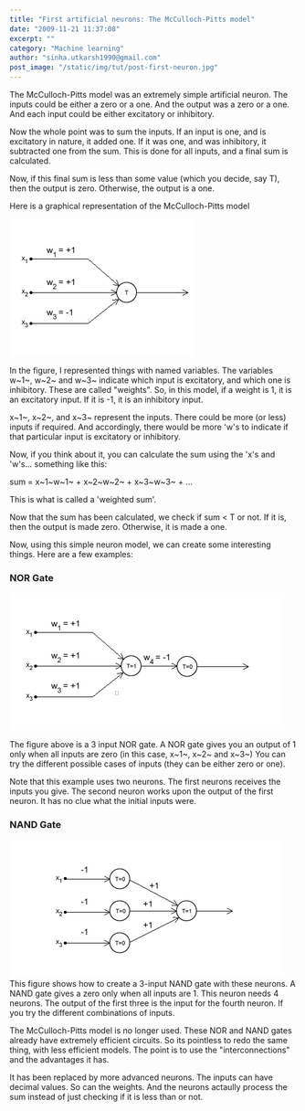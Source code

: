 ```yaml
---
title: "First artificial neurons: The McCulloch-Pitts model"
date: "2009-11-21 11:37:08"
excerpt: ""
category: "Machine learning"
author: "sinha.utkarsh1990@gmail.com"
post_image: "/static/img/tut/post-first-neuron.jpg"
---
```

The McCulloch-Pitts model was an extremely simple artificial neuron. The inputs could be either a zero or a one. And the output was a zero or a one. And each input could be either excitatory or inhibitory. 

Now the whole point was to sum the inputs. If an input is one, and is excitatory in nature, it added one. If it was one, and was inhibitory, it subtracted one from the sum. This is done for all inputs, and a final sum is calculated.

Now, if this final sum is less than some value (which you decide, say T), then the output is zero. Otherwise, the output is a one. 

Here is a graphical representation of the McCulloch-Pitts model

![](/static/img/tut/mcculloch-pitts.gif)

In the figure, I represented things with named variables. The variables w~1~, w~2~ and w~3~ indicate which input is excitatory, and which one is inhibitory. These are called "weights". So, in this model, if a weight is 1, it is an excitatory input. If it is -1, it is an inhibitory input. 

x~1~, x~2~, and x~3~ represent the inputs. There could be more (or less) inputs if required. And accordingly, there would be more 'w's to indicate if that particular input is excitatory or inhibitory.

Now, if you think about it, you can calculate the sum using the 'x's and 'w's... something like this: 

sum = x~1~w~1~ \+ x~2~w~2~ \+ x~3~w~3~ \+ ...

This is what is called a 'weighted sum'. 

Now that the sum has been calculated, we check if sum < T or not. If it is, then the output is made zero. Otherwise, it is made a one.

Now, using this simple neuron model, we can create some interesting things. Here are a few examples: 

### NOR Gate

![](/static/img/tut/norgate.gif)

The figure above is a 3 input NOR gate. A NOR gate gives you an output of 1 only when all inputs are zero (in this case, x~1~, x~2~ and x~3~) You can try the different possible cases of inputs (they can be either zero or one).

Note that this example uses two neurons. The first neurons receives the inputs you give. The second neuron works upon the output of the first neuron. It has no clue what the initial inputs were.

### NAND Gate

![](/static/img/tut/nandgate.gif)This figure shows how to create a 3-input NAND gate with these neurons. A NAND gate gives a zero only when all inputs are 1. This neuron needs 4 neurons. The output of the first three is the input for the fourth neuron. If you try the different combinations of inputs.

The McCulloch-Pitts model is no longer used. These NOR and NAND gates already have extremely efficient circuits. So its pointless to redo the same thing, with less efficient models. The point is to use the "interconnections" and the advantages it has.

It has been replaced by more advanced neurons. The inputs can have decimal values. So can the weights. And the neurons actaully process the sum instead of just checking if it is less than or not.
